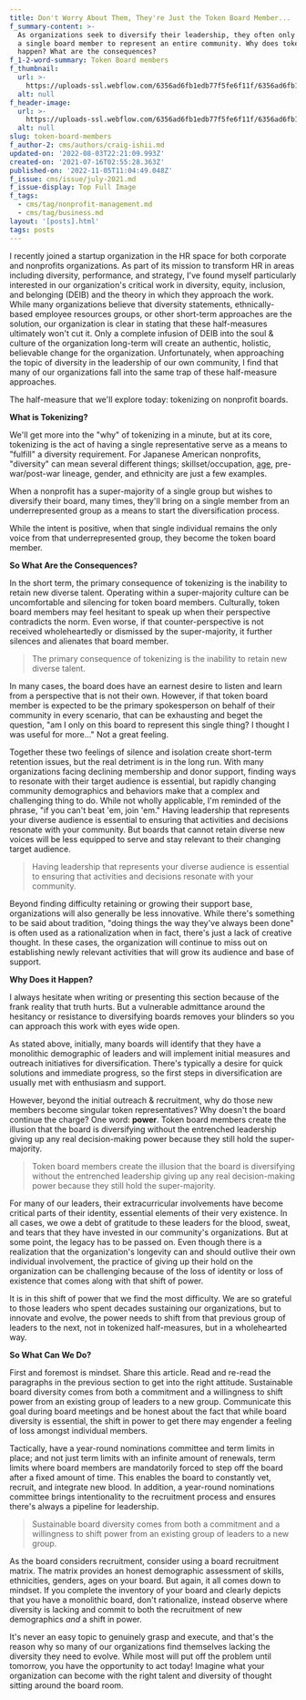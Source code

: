 ```yaml
---
title: Don't Worry About Them, They're Just the Token Board Member...
f_summary-content: >-
  As organizations seek to diversify their leadership, they often only bring on
  a single board member to represent an entire community. Why does tokenizing
  happen? What are the consequences?
f_1-2-word-summary: Token Board members
f_thumbnail:
  url: >-
    https://uploads-ssl.webflow.com/6356ad6fb1edb77f5fe6f11f/6356ad6fb1edb769d4e6faed_60f0f509e14c1de9a3a43a36_Screenshot202021-07-1520195420.jpeg
  alt: null
f_header-image:
  url: >-
    https://uploads-ssl.webflow.com/6356ad6fb1edb77f5fe6f11f/6356ad6fb1edb76dd7e6faec_60f0f50ae98f8f78f43d7515_Screenshot202021-07-1520195450.jpeg
  alt: null
slug: token-board-members
f_author-2: cms/authors/craig-ishii.md
updated-on: '2022-08-03T22:21:09.993Z'
created-on: '2021-07-16T02:55:28.363Z'
published-on: '2022-11-05T11:04:49.048Z'
f_issue: cms/issue/july-2021.md
f_issue-display: Top Full Image
f_tags:
  - cms/tag/nonprofit-management.md
  - cms/tag/business.md
layout: '[posts].html'
tags: posts
---
```


I recently joined a startup organization in the HR space for both corporate and nonprofits organizations. As part of its mission to transform HR in areas including diversity, performance, and strategy, I've found myself particularly interested in our organization's critical work in diversity, equity, inclusion, and belonging (DEIB) and the theory in which they approach the work. While many organizations believe that diversity statements, ethnically-based employee resources groups, or other short-term approaches are the solution, our organization is clear in stating that these half-measures ultimately won't cut it. Only a complete infusion of DEIB into the soul & culture of the organization long-term will create an authentic, holistic, believable change for the organization. Unfortunately, when approaching the topic of diversity in the leadership of our own community, I find that many of our organizations fall into the same trap of these half-measure approaches.

The half-measure that we'll explore today: tokenizing on nonprofit boards.

**What is Tokenizing?**

We'll get more into the "why" of tokenizing in a minute, but at its core, tokenizing is the act of having a single representative serve as a means to "fulfill" a diversity requirement. For Japanese American nonprofits, "diversity" can mean several different things; skillset/occupation, [age](https://www.itsyozine.com/posts/leadership-succession), pre-war/post-war lineage, gender, and ethnicity are just a few examples.

When a nonprofit has a super-majority of a single group but wishes to diversify their board, many times, they'll bring on a single member from an underrepresented group as a means to start the diversification process.

While the intent is positive, when that single individual remains the only voice from that underrepresented group, they become the token board member.

**So What Are the Consequences?**

In the short term, the primary consequence of tokenizing is the inability to retain new diverse talent. Operating within a super-majority culture can be uncomfortable and silencing for token board members. Culturally, token board members may feel hesitant to speak up when their perspective contradicts the norm. Even worse, if that counter-perspective is not received wholeheartedly or dismissed by the super-majority, it further silences and alienates that board member.

> The primary consequence of tokenizing is the inability to retain new diverse talent.

In many cases, the board does have an earnest desire to listen and learn from a perspective that is not their own. However, if that token board member is expected to be the primary spokesperson on behalf of their community in every scenario, that can be exhausting and beget the question, "am I only on this board to represent this single thing? I thought I was useful for more..." Not a great feeling.

Together these two feelings of silence and isolation create short-term retention issues, but the real detriment is in the long run. With many organizations facing declining membership and donor support, finding ways to resonate with their target audience is essential, but rapidly changing community demographics and behaviors make that a complex and challenging thing to do. While not wholly applicable, I'm reminded of the phrase, "if you can't beat 'em, join 'em." Having leadership that represents your diverse audience is essential to ensuring that activities and decisions resonate with your community. But boards that cannot retain diverse new voices will be less equipped to serve and stay relevant to their changing target audience.

> Having leadership that represents your diverse audience is essential to ensuring that activities and decisions resonate with your community.

Beyond finding difficulty retaining or growing their support base, organizations will also generally be less innovative. While there's something to be said about tradition, "doing things the way they've always been done" is often used as a rationalization when in fact, there's just a lack of creative thought. In these cases, the organization will continue to miss out on establishing newly relevant activities that will grow its audience and base of support.

**Why Does it Happen?**

I always hesitate when writing or presenting this section because of the frank reality that truth hurts. But a vulnerable admittance around the hesitancy or resistance to diversifying boards removes your blinders so you can approach this work with eyes wide open.

As stated above, initially, many boards will identify that they have a monolithic demographic of leaders and will implement initial measures and outreach initiatives for diversification. There's typically a desire for quick solutions and immediate progress, so the first steps in diversification are usually met with enthusiasm and support.

However, beyond the initial outreach & recruitment, why do those new members become singular token representatives? Why doesn't the board continue the charge? One word: **power**. Token board members create the illusion that the board is diversifying without the entrenched leadership giving up any real decision-making power because they still hold the super-majority.

> Token board members create the illusion that the board is diversifying without the entrenched leadership giving up any real decision-making power because they still hold the super-majority.

For many of our leaders, their extracurricular involvements have become critical parts of their identity, essential elements of their very existence. In all cases, we owe a debt of gratitude to these leaders for the blood, sweat, and tears that they have invested in our community's organizations. But at some point, the legacy has to be passed on. Even though there is a realization that the organization's longevity can and should outlive their own individual involvement, the practice of giving up their hold on the organization can be challenging because of the loss of identity or loss of existence that comes along with that shift of power.

It is in this shift of power that we find the most difficulty. We are so grateful to those leaders who spent decades sustaining our organizations, but to innovate and evolve, the power needs to shift from that previous group of leaders to the next, not in tokenized half-measures, but in a wholehearted way.

**So What Can We Do?**

First and foremost is mindset. Share this article. Read and re-read the paragraphs in the previous section to get into the right attitude. Sustainable board diversity comes from both a commitment and a willingness to shift power from an existing group of leaders to a new group. Communicate this goal during board meetings and be honest about the fact that while board diversity is essential, the shift in power to get there may engender a feeling of loss amongst individual members.

Tactically, have a year-round nominations committee and term limits in place; and not just term limits with an infinite amount of renewals, term limits where board members are mandatorily forced to step off the board after a fixed amount of time. This enables the board to constantly vet, recruit, and integrate new blood. In addition, a year-round nominations committee brings intentionality to the recruitment process and ensures there's always a pipeline for leadership.

> Sustainable board diversity comes from both a commitment and a willingness to shift power from an existing group of leaders to a new group.

As the board considers recruitment, consider using a board recruitment matrix. The matrix provides an honest demographic assessment of skills, ethnicities, genders, ages on your board. But again, it all comes down to mindset. If you complete the inventory of your board and clearly depicts that you have a monolithic board, don't rationalize, instead observe where diversity is lacking and commit to both the recruitment of new demographics _and_ a shift in power.

It's never an easy topic to genuinely grasp and execute, and that's the reason why so many of our organizations find themselves lacking the diversity they need to evolve. While most will put off the problem until tomorrow, you have the opportunity to act today! Imagine what your organization can become with the right talent and diversity of thought sitting around the board room.

